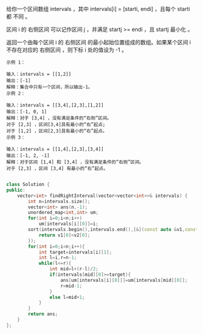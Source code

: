 给你一个区间数组 intervals ，其中 intervals[i] = [starti, endi] ，且每个 starti 都 不同 。

区间 i 的 右侧区间 可以记作区间 j ，并满足 startj >= endi ，且 startj 最小化 。

返回一个由每个区间 i 的 右侧区间 的最小起始位置组成的数组。如果某个区间 i 不存在对应的 右侧区间 ，则下标 i 处的值设为 -1 。

```
示例 1：

输入：intervals = [[1,2]]
输出：[-1]
解释：集合中只有一个区间，所以输出-1。
示例 2：

输入：intervals = [[3,4],[2,3],[1,2]]
输出：[-1, 0, 1]
解释：对于 [3,4] ，没有满足条件的“右侧”区间。
对于 [2,3] ，区间[3,4]具有最小的“右”起点;
对于 [1,2] ，区间[2,3]具有最小的“右”起点。
示例 3：

输入：intervals = [[1,4],[2,3],[3,4]]
输出：[-1, 2, -1]
解释：对于区间 [1,4] 和 [3,4] ，没有满足条件的“右侧”区间。
对于 [2,3] ，区间 [3,4] 有最小的“右”起点。


```

```C++
class Solution {
public:
    vector<int> findRightInterval(vector<vector<int>>& intervals) {
        int n=intervals.size();
        vector<int> ans(n,-1);
        unordered_map<int,int> um;
        for(int i=0;i<n;i++)
            um[intervals[i][0]]=i;
        sort(intervals.begin(),intervals.end(),[&](const auto &v1,const auto &v2){
            return v1[0]<v2[0];
        });
        for(int i=0;i<n;i++){
            int target=intervals[i][1];
            int l=i,r=n-1;
            while(l<=r){
                int mid=l+(r-l)/2;
                if(intervals[mid][0]>=target){
                    ans[um[intervals[i][0]]]=um[intervals[mid][0]];
                    r=mid-1;
                }
                else l=mid+1;
            }
        }
        return ans;
    }
};
```


